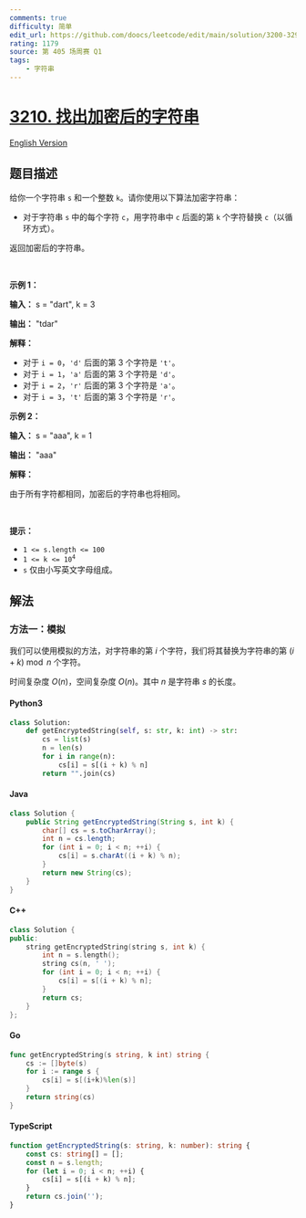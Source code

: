```yaml
---
comments: true
difficulty: 简单
edit_url: https://github.com/doocs/leetcode/edit/main/solution/3200-3299/3210.Find%20the%20Encrypted%20String/README.md
rating: 1179
source: 第 405 场周赛 Q1
tags:
    - 字符串
---
```


<!-- problem:start -->

# [3210. 找出加密后的字符串](https://leetcode.cn/problems/find-the-encrypted-string)

[English Version](/solution/3200-3299/3210.Find%20the%20Encrypted%20String/README_EN.md)

## 题目描述

<!-- description:start -->

<p>给你一个字符串 <code>s</code> 和一个整数 <code>k</code>。请你使用以下算法加密字符串：</p>

<ul>
	<li>对于字符串 <code>s</code> 中的每个字符 <code>c</code>，用字符串中 <code>c</code> 后面的第 <code>k</code> 个字符替换 <code>c</code>（以循环方式）。</li>
</ul>

<p>返回加密后的字符串。</p>

<p>&nbsp;</p>

<p><strong class="example">示例 1：</strong></p>

<div class="example-block">
<p><strong>输入：</strong> <span class="example-io">s = "dart", k = 3</span></p>

<p><strong>输出：</strong> <span class="example-io">"tdar"</span></p>

<p><strong>解释：</strong></p>

<ul>
	<li>对于 <code>i = 0</code>，<code>'d'</code> 后面的第 3 个字符是 <code>'t'</code>。</li>
	<li>对于 <code>i = 1</code>，<code>'a'</code> 后面的第 3 个字符是 <code>'d'</code>。</li>
	<li>对于 <code>i = 2</code>，<code>'r'</code> 后面的第 3 个字符是 <code>'a'</code>。</li>
	<li>对于 <code>i = 3</code>，<code>'t'</code> 后面的第 3 个字符是 <code>'r'</code>。</li>
</ul>
</div>

<p><strong class="example">示例 2：</strong></p>

<div class="example-block">
<p><strong>输入：</strong> <span class="example-io">s = "aaa", k = 1</span></p>

<p><strong>输出：</strong> <span class="example-io">"aaa"</span></p>

<p><strong>解释：</strong></p>

<p>由于所有字符都相同，加密后的字符串也将相同。</p>
</div>

<p>&nbsp;</p>

<p><strong>提示：</strong></p>

<ul>
	<li><code>1 &lt;= s.length &lt;= 100</code></li>
	<li><code>1 &lt;= k &lt;= 10<sup>4</sup></code></li>
	<li><code>s</code> 仅由小写英文字母组成。</li>
</ul>

<!-- description:end -->

## 解法

<!-- solution:start -->

### 方法一：模拟

我们可以使用模拟的方法，对字符串的第 $i$ 个字符，我们将其替换为字符串的第 $(i + k) \bmod n$ 个字符。

时间复杂度 $O(n)$，空间复杂度 $O(n)$。其中 $n$ 是字符串 $s$ 的长度。

<!-- tabs:start -->

#### Python3

```python
class Solution:
    def getEncryptedString(self, s: str, k: int) -> str:
        cs = list(s)
        n = len(s)
        for i in range(n):
            cs[i] = s[(i + k) % n]
        return "".join(cs)
```

#### Java

```java
class Solution {
    public String getEncryptedString(String s, int k) {
        char[] cs = s.toCharArray();
        int n = cs.length;
        for (int i = 0; i < n; ++i) {
            cs[i] = s.charAt((i + k) % n);
        }
        return new String(cs);
    }
}
```

#### C++

```cpp
class Solution {
public:
    string getEncryptedString(string s, int k) {
        int n = s.length();
        string cs(n, ' ');
        for (int i = 0; i < n; ++i) {
            cs[i] = s[(i + k) % n];
        }
        return cs;
    }
};
```

#### Go

```go
func getEncryptedString(s string, k int) string {
	cs := []byte(s)
	for i := range s {
		cs[i] = s[(i+k)%len(s)]
	}
	return string(cs)
}
```

#### TypeScript

```ts
function getEncryptedString(s: string, k: number): string {
    const cs: string[] = [];
    const n = s.length;
    for (let i = 0; i < n; ++i) {
        cs[i] = s[(i + k) % n];
    }
    return cs.join('');
}
```

<!-- tabs:end -->

<!-- solution:end -->

<!-- problem:end -->
